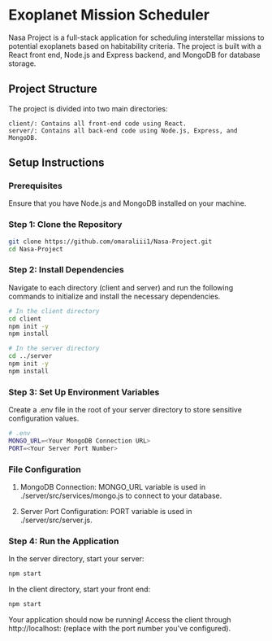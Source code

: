 # Exoplanet Mission Scheduler

Nasa Project is a full-stack application for scheduling interstellar missions to potential exoplanets based on habitability criteria. The project is built with a React front end, Node.js and Express backend, and MongoDB for database storage.

## Project Structure

The project is divided into two main directories:

    client/: Contains all front-end code using React.
    server/: Contains all back-end code using Node.js, Express, and MongoDB.

## Setup Instructions

### Prerequisites

Ensure that you have Node.js and MongoDB installed on your machine.

### Step 1: Clone the Repository

```bash
git clone https://github.com/omaraliii1/Nasa-Project.git
cd Nasa-Project
```

### Step 2: Install Dependencies

Navigate to each directory (client and server) and run the following commands to initialize and install the necessary dependencies.

```bash
# In the client directory
cd client
npm init -y
npm install

# In the server directory
cd ../server
npm init -y
npm install
```

### Step 3: Set Up Environment Variables

Create a .env file in the root of your server directory to store sensitive configuration values.

```bash
# .env
MONGO_URL=<Your MongoDB Connection URL>
PORT=<Your Server Port Number>
```

### File Configuration

1. MongoDB Connection:
   MONGO_URL variable is used in ./server/src/services/mongo.js to connect to your database.

2. Server Port Configuration:
   PORT variable is used in ./server/src/server.js.

### Step 4: Run the Application

In the server directory, start your server:

```bash
npm start
```

In the client directory, start your front end:

```bash
npm start
```

Your application should now be running! Access the client through http://localhost:<PORT> (replace <PORT> with the port number you've configured).
